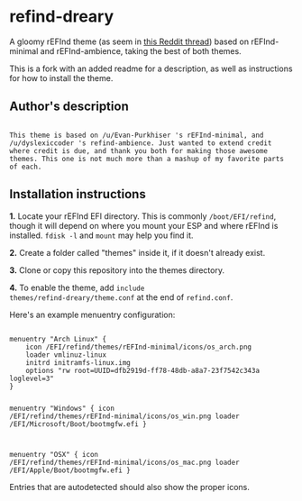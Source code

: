 # refind-dreary
A gloomy rEFInd theme (as seem in [this Reddit thread](https://www.reddit.com/r/unixporn/comments/62mvp9/i_present_to_you_refinddreary_a_gloomy_refind/)) based on rEFInd-minimal and rEFInd-ambience, taking the best of both themes.

This is a fork with an added readme for a description, as well as instructions for how to install the theme.

## Author's description
<code>
This theme is based on /u/Evan-Purkhiser 's rEFInd-minimal, and /u/dyslexiccoder 's refind-ambience. Just wanted to extend credit where credit is due, and thank you both for making those awesome themes. This one is not much more than a mashup of my favorite parts of each.
</code>

## Installation instructions
<b>1.</b> Locate your rEFInd EFI directory. This is commonly <code>/boot/EFI/refind</code>, though it will depend on where you mount your ESP and where rEFInd is installed. <code>fdisk -l</code> and <code>mount</code> may help you find it.

<b>2.</b> Create a folder called "themes" inside it, if it doesn't already exist.

<b>3.</b> Clone or copy this repository into the themes directory.

<b>4.</b> To enable the theme, add <code>include themes/refind-dreary/theme.conf</code> at the end of <code>refind.conf</code>.

Here's an example menuentry configuration:

<code>
menuentry "Arch Linux" {
	icon /EFI/refind/themes/rEFInd-minimal/icons/os_arch.png
	loader vmlinuz-linux
	initrd initramfs-linux.img
	options "rw root=UUID=dfb2919d-ff78-48db-a8a7-23f7542c343a loglevel=3"
}

menuentry "Windows" {
	icon /EFI/refind/themes/rEFInd-minimal/icons/os_win.png
	loader /EFI/Microsoft/Boot/bootmgfw.efi
}

menuentry "OSX" {
	icon /EFI/refind/themes/rEFInd-minimal/icons/os_mac.png
	loader /EFI/Apple/Boot/bootmgfw.efi
}
</code>

Entries that are autodetected should also show the proper icons.
